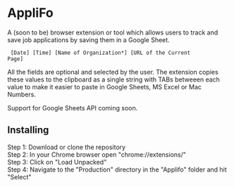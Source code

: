 # AppliFo
A (soon to be) browser extension or tool which allows users to track and save job applications by saving them in a Google Sheet.

<code> [Date] [Time] [Name of Organization*] [URL of the Current Page] </code>

All the fields are optional and selected by the user. The extension copies these values to the clipboard as a single string with TABs betweeen each value to make it easier to paste in Google Sheets, MS Excel or Mac Numbers. 

Support for Google Sheets API coming soon. 

## Installing

Step 1: Download or clone the repository <br />
Step 2: In your Chrome browser open "chrome://extensions/" <br />
Step 3: Click on "Load Unpacked" <br />
Step 4: Navigate to the "Production" directory in the "Applifo" folder and hit "Select" 
